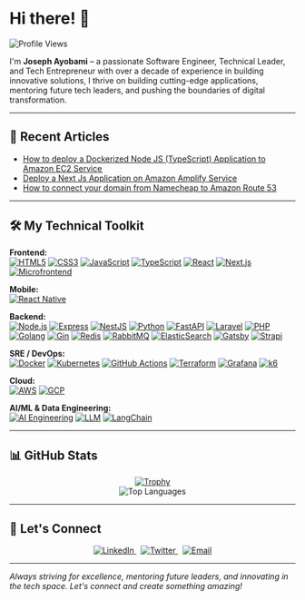 # Hi there! 👋

![Profile Views](https://komarev.com/ghpvc/?username=mayorscript)

I'm **Joseph Ayobami** – a passionate Software Engineer, Technical Leader, and Tech Entrepreneur with over a decade of experience in building innovative solutions, I thrive on building cutting-edge applications, mentoring future tech leaders, and pushing the boundaries of digital transformation.


---

## 🔭 Recent Articles

- [How to deploy a Dockerized Node JS (TypeScript) Application to Amazon EC2 Service ](https://dev.to/mayorscript/how-to-deploy-a-dockerized-node-js-typescript-application-to-amazon-ec2-service-2023-jfd)
- [Deploy a Next Js Application on Amazon Amplify Service](https://dev.to/mayorscript/deploy-a-next-js-application-on-amazon-amplify-service-1h48)
- [How to connect your domain from Namecheap to Amazon Route 53](https://dev.to/mayorscript/how-to-connect-your-domain-from-namecheap-to-amazon-route-53-4g3g)

---

## 🛠️ My Technical Toolkit

**Frontend:**  
[![HTML5](https://img.shields.io/badge/HTML5-E34F26?style=for-the-badge&logo=html5&logoColor=white)](https://developer.mozilla.org/en-US/docs/Web/Guide/HTML/HTML5) [![CSS3](https://img.shields.io/badge/CSS3-1572B6?style=for-the-badge&logo=css3)](https://developer.mozilla.org/en-US/docs/Web/CSS) [![JavaScript](https://img.shields.io/badge/JavaScript-F7DF1E?style=for-the-badge&logo=javascript&logoColor=black)](https://developer.mozilla.org/en-US/docs/Web/JavaScript) [![TypeScript](https://img.shields.io/badge/TypeScript-3178C6?style=for-the-badge&logo=typescript&logoColor=white)](https://www.typescriptlang.org/docs/) [![React](https://img.shields.io/badge/React-61DAFB?style=for-the-badge&logo=react&logoColor=black)](https://reactjs.org/docs/getting-started.html) [![Next.js](https://img.shields.io/badge/Next.js-000000?style=for-the-badge&logo=next.js&logoColor=white)](https://nextjs.org/docs) [![Microfrontend](https://img.shields.io/badge/Microfrontend-0DCAF0?style=for-the-badge)](https://micro-frontends.org/)

**Mobile:**  
[![React Native](https://img.shields.io/badge/React%20Native-20232A?style=for-the-badge&logo=react&logoColor=61DAFB)](https://reactnative.dev/docs/getting-started)

**Backend:**  
[![Node.js](https://img.shields.io/badge/Node.js-339933?style=for-the-badge&logo=nodedotjs&logoColor=white)](https://nodejs.org/en/docs) [![Express](https://img.shields.io/badge/Express-000000?style=for-the-badge&logo=express&logoColor=white)](https://expressjs.com/en/starter/installing.html) [![NestJS](https://img.shields.io/badge/NestJS-E0234E?style=for-the-badge&logo=nestjs&logoColor=white)](https://docs.nestjs.com) [![Python](https://img.shields.io/badge/Python-3776AB?style=for-the-badge&logo=python&logoColor=white)](https://docs.python.org/3/) [![FastAPI](https://img.shields.io/badge/FastAPI-009485?style=for-the-badge&logo=fastapi&logoColor=white)](https://fastapi.tiangolo.com/) [![Laravel](https://img.shields.io/badge/Laravel-FF2D20?style=for-the-badge&logo=laravel&logoColor=white)](https://laravel.com/docs) [![PHP](https://img.shields.io/badge/PHP-777BB4?style=for-the-badge&logo=php&logoColor=white)](https://www.php.net/manual/en/) [![Golang](https://img.shields.io/badge/Go-00ADD8?style=for-the-badge&logo=go&logoColor=white)](https://golang.org/doc/) [![Gin](https://img.shields.io/badge/Gin-000000?style=for-the-badge)](https://github.com/gin-gonic/gin) [![Redis](https://img.shields.io/badge/Redis-DC382D?style=for-the-badge&logo=redis&logoColor=white)](https://redis.io/documentation) [![RabbitMQ](https://img.shields.io/badge/RabbitMQ-FF6600?style=for-the-badge&logo=rabbitmq&logoColor=white)](https://www.rabbitmq.com/documentation.html) [![ElasticSearch](https://img.shields.io/badge/ElasticSearch-005571?style=for-the-badge&logo=elasticsearch&logoColor=white)](https://www.elastic.co/guide/en/elasticsearch/reference/current/index.html) [![Gatsby](https://img.shields.io/badge/Gatsby-663399?style=for-the-badge&logo=gatsby&logoColor=white)](https://www.gatsbyjs.com/docs/) [![Strapi](https://img.shields.io/badge/Strapi-2B2B2B?style=for-the-badge&logo=strapi&logoColor=white)](https://docs.strapi.io/)

**SRE / DevOps:**  
[![Docker](https://img.shields.io/badge/Docker-2496ED?style=for-the-badge&logo=docker&logoColor=white)](https://docs.docker.com) [![Kubernetes](https://img.shields.io/badge/Kubernetes-326CE5?style=for-the-badge&logo=kubernetes&logoColor=white)](https://kubernetes.io/docs/home/) [![GitHub Actions](https://img.shields.io/badge/GitHub_Actions-2088FF?style=for-the-badge&logo=githubactions&logoColor=white)](https://docs.github.com/en/actions) [![Terraform](https://img.shields.io/badge/Terraform-623CE4?style=for-the-badge&logo=terraform&logoColor=white)](https://www.terraform.io/docs) [![Grafana](https://img.shields.io/badge/Grafana-F5605D?style=for-the-badge&logo=grafana&logoColor=white)](https://grafana.com/docs/grafana/latest/) [![k6](https://img.shields.io/badge/k6-7B42BC?style=for-the-badge&logo=k6&logoColor=white)](https://k6.io/docs)

**Cloud:**  
[![AWS](https://img.shields.io/badge/AWS-232F3E?style=for-the-badge&logo=amazon-aws&logoColor=white)](https://docs.aws.amazon.com) [![GCP](https://img.shields.io/badge/GCP-4285F4?style=for-the-badge&logo=google-cloud&logoColor=white)](https://cloud.google.com/docs)

**AI/ML & Data Engineering:**  
[![AI Engineering](https://img.shields.io/badge/AI%20Engineering-FF69B4?style=for-the-badge)](https://en.wikipedia.org/wiki/Artificial_intelligence) [![LLM](https://img.shields.io/badge/LLM-FF4500?style=for-the-badge)](https://en.wikipedia.org/wiki/Language_model) [![LangChain](https://img.shields.io/badge/LangChain-000000?style=for-the-badge&logo=python&logoColor=white)](https://python.langchain.com/)
 
---

## 📊 GitHub Stats

<div align="center">
  <a href="https://github.com/mayorscript">
    <img src="https://github-profile-trophy.vercel.app/?username=mayorscript&theme=onedark" alt="Trophy" />
  </a>
  <br/>
  <img src="https://github-readme-stats.vercel.app/api/top-langs/?username=mayorscript&layout=compact" alt="Top Languages" />
</div>

---

## 💬 Let's Connect

<div align="center">
  <a href="https://www.linkedin.com/in/mayorscript/">
    <img src="https://img.shields.io/badge/LinkedIn-0A66C2?style=for-the-badge&logo=linkedin&logoColor=white" alt="LinkedIn"/>
  </a>
  &nbsp;
  <a href="https://twitter.com/MayorScript">
    <img src="https://img.shields.io/badge/Twitter-1DA1F2?style=for-the-badge&logo=twitter&logoColor=white" alt="Twitter"/>
  </a>
  &nbsp;
  <a href="mailto:oluwasegunstar@gmail.com">
    <img src="https://img.shields.io/badge/Email-D14836?style=for-the-badge&logo=gmail&logoColor=white" alt="Email"/>
  </a>
</div>

---

*Always striving for excellence, mentoring future leaders, and innovating in the tech space. Let's connect and create something amazing!*
